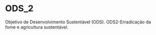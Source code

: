 # ODS_2
Objetivo de Desenvolvimento Sustentável (ODS). ODS2-Erradicação da fome e agricultura sustentável.
